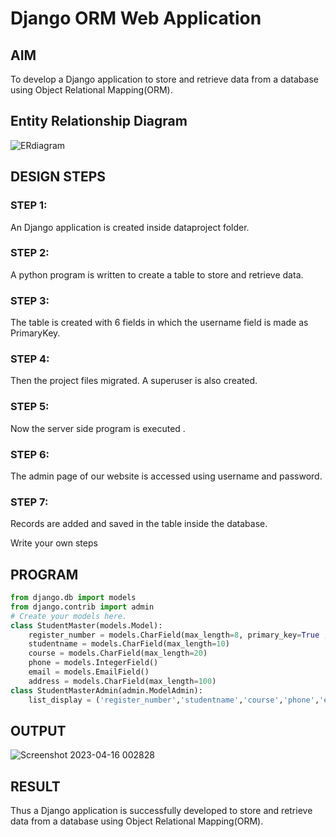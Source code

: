 # Django ORM Web Application

## AIM
To develop a Django application to store and retrieve data from a database using Object Relational Mapping(ORM).

## Entity Relationship Diagram

![ERdiagram](pic2.png)

## DESIGN STEPS

### STEP 1:
An Django application is created inside dataproject folder.

### STEP 2:
A python program is written to create a table to store and retrieve data.

### STEP 3:
The table is created with 6 fields in which the username field is made as PrimaryKey.

### STEP 4:
Then the project files migrated. A superuser is also created.

### STEP 5:
Now the server side program is executed .

### STEP 6:
The admin page of our website is accessed using username and password.

### STEP 7:
Records are added and saved in the table inside the database.

Write your own steps

## PROGRAM

```python
from django.db import models
from django.contrib import admin
# Create your models here.
class StudentMaster(models.Model):
    register_number = models.CharField(max_length=8, primary_key=True ,help_text="register_number")
    studentname = models.CharField(max_length=10)
    course = models.CharField(max_length=20)
    phone = models.IntegerField()
    email = models.EmailField()
    address = models.CharField(max_length=100)
class StudentMasterAdmin(admin.ModelAdmin):
    list_display = ('register_number','studentname','course','phone','email','address')

```

## OUTPUT
![Screenshot 2023-04-16 002828](https://user-images.githubusercontent.com/112475766/232248587-d6aa3bf2-ae3c-4574-835a-aba7145489f8.png)


## RESULT

Thus a Django application is successfully developed to store and retrieve data from a database using Object Relational Mapping(ORM).
